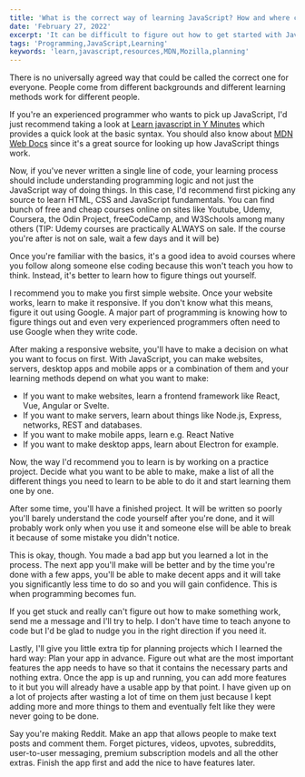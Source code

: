 ```yaml
---
title: 'What is the correct way of learning JavaScript? How and where can I learn the fundamentals of JS?'
date: 'February 27, 2022'
excerpt: 'It can be difficult to figure out how to get started with JavaScript. In this blogpost, I do my best to help with that problem'
tags: 'Programming,JavaScript,Learning'
keywords: 'learn,javascript,resources,MDN,Mozilla,planning'
---
```


There is no universally agreed way that could be called the correct one for everyone. People come from different backgrounds and different learning methods work for different people.

If you're an experienced programmer who wants to pick up JavaScript, I'd just recommend taking a look at [Learn javascript in Y Minutes](https://learnxinyminutes.com/docs/javascript) which provides a quick look at the basic syntax. You should also know about [MDN Web Docs](https://developer.mozilla.org/en-US/docs/Web) since it's a great source for looking up how JavaScript things work.

Now, if you've never written a single line of code, your learning process should include understanding programming logic and not just the JavaScript way of doing things. In this case, I'd recommend first picking any source to learn HTML, CSS and JavaScript fundamentals. You can find bunch of free and cheap courses online on sites like Youtube, Udemy, Coursera, the Odin Project, freeCodeCamp, and W3Schools among many others (TIP: Udemy courses are practically ALWAYS on sale. If the course you're after is not on sale, wait a few days and it will be)

Once you're familiar with the basics, it's a good idea to avoid courses where you follow along someone else coding because this won't teach you how to think. Instead, it's better to learn how to figure things out yourself.

I recommend you to make you first simple website. Once your website works, learn to make it responsive. If you don't know what this means, figure it out using Google. A major part of programming is knowing how to figure things out and even very experienced programmers often need to use Google when they write code.

After making a responsive website, you'll have to make a decision on what you want to focus on first. With JavaScript, you can make websites, servers, desktop apps and mobile apps or a combination of them and your learning methods depend on what you want to make:

- If you want to make websites, learn a frontend framework like React, Vue, Angular or Svelte.
- If you want to make servers, learn about things like Node.js, Express, networks, REST and databases.
- If you want to make mobile apps, learn e.g. React Native
- If you want to make desktop apps, learn about Electron for example.

Now, the way I'd recommend you to learn is by working on a practice project. Decide what you want to be able to make, make a list of all the different things you need to learn to be able to do it and start learning them one by one.

After some time, you'll have a finished project. It will be written so poorly you'll barely understand the code yourself after you're done, and it will probably work only when you use it and someone else will be able to break it because of some mistake you didn't notice.

This is okay, though. You made a bad app but you learned a lot in the process. The next app you'll make will be better and by the time you're done with a few apps, you'll be able to make decent apps and it will take you significantly less time to do so and you will gain confidence. This is when programming becomes fun.

If you get stuck and really can't figure out how to make something work, send me a message and I'll try to help. I don't have time to teach anyone to code but I'd be glad to nudge you in the right direction if you need it.

Lastly, I'll give you little extra tip for planning projects which I learned the hard way: Plan your app in advance. Figure out what are the most important features the app needs to have so that it contains the necessary parts and nothing extra. Once the app is up and running, you can add more features to it but you will already have a usable app by that point. I have given up on a lot of projects after wasting a lot of time on them just because I kept adding more and more things to them and eventually felt like they were never going to be done.

Say you're making Reddit. Make an app that allows people to make text posts and comment them. Forget pictures, videos, upvotes, subreddits, user-to-user messaging, premium subscription models and all the other extras. Finish the app first and add the nice to have features later.
